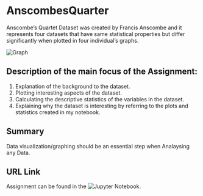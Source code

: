 # AnscombesQuarter
Anscombe’s Quartet Dataset was created by Francis Anscombe and it represents four datasets that have same statistical properties but differ significantly when plotted in four individual’s graphs. 

![Graph](https://github.com/MartynaMisk/AnscombesQuartet/blob/master/graph/anscombes-quartet.png)

## Description of the main focus of the Assignment:

1. Explanation of the background to the dataset.
2. Plotting interesting aspects of the dataset.
3. Calculating the descriptive statistics of the variables in the dataset.
4. Explaining why the dataset is interesting by referring to the plots and statistics created in my notebook.

## Summary
Data visualization/graphing should be an essential step when Analaysing any Data.

## URL Link 
Assignment can be found in the ![Jupyter Notebook](https://github.com/MartynaMisk/AnscombesQuartet/blob/master/InvestigationAnscombesQuartet.ipynb).

